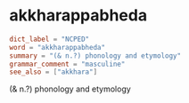 # akkharappabheda

``` toml
dict_label = "NCPED"
word = "akkharappabheda"
summary = "(& n.?) phonology and etymology"
grammar_comment = "masculine"
see_also = ["akkhara"]
```

(& n.?) phonology and etymology

